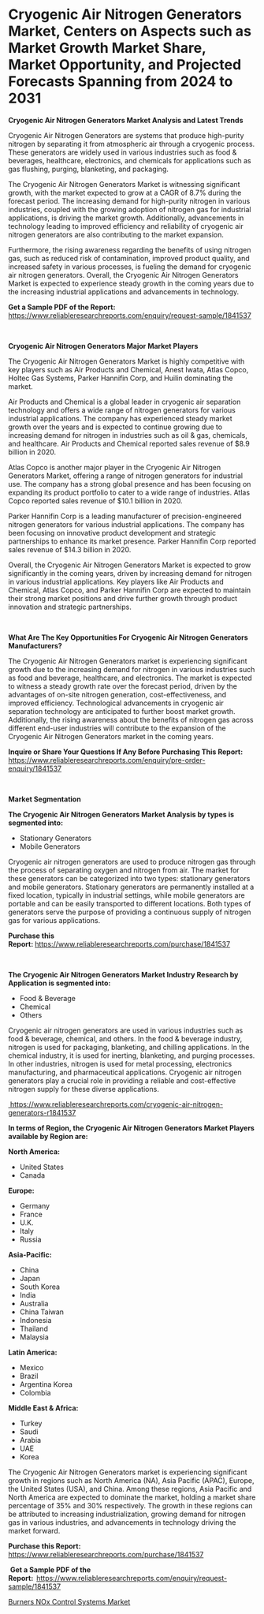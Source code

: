 <p><h1>Cryogenic Air Nitrogen Generators Market, Centers on Aspects such as Market Growth Market Share, Market Opportunity, and Projected Forecasts Spanning from 2024 to 2031</h1></p><p><strong>Cryogenic Air Nitrogen Generators Market Analysis and Latest Trends</strong></p>
<p><p>Cryogenic Air Nitrogen Generators are systems that produce high-purity nitrogen by separating it from atmospheric air through a cryogenic process. These generators are widely used in various industries such as food & beverages, healthcare, electronics, and chemicals for applications such as gas flushing, purging, blanketing, and packaging.</p><p>The Cryogenic Air Nitrogen Generators Market is witnessing significant growth, with the market expected to grow at a CAGR of 8.7% during the forecast period. The increasing demand for high-purity nitrogen in various industries, coupled with the growing adoption of nitrogen gas for industrial applications, is driving the market growth. Additionally, advancements in technology leading to improved efficiency and reliability of cryogenic air nitrogen generators are also contributing to the market expansion.</p><p>Furthermore, the rising awareness regarding the benefits of using nitrogen gas, such as reduced risk of contamination, improved product quality, and increased safety in various processes, is fueling the demand for cryogenic air nitrogen generators. Overall, the Cryogenic Air Nitrogen Generators Market is expected to experience steady growth in the coming years due to the increasing industrial applications and advancements in technology.</p></p>
<p><strong>Get a Sample PDF of the Report:&nbsp;</strong> <a href="https://www.reliableresearchreports.com/enquiry/request-sample/1841537">https://www.reliableresearchreports.com/enquiry/request-sample/1841537</a></p>
<p>&nbsp;</p>
<p><strong>Cryogenic Air Nitrogen Generators Major Market Players</strong></p>
<p><p>The Cryogenic Air Nitrogen Generators Market is highly competitive with key players such as Air Products and Chemical, Anest Iwata, Atlas Copco, Holtec Gas Systems, Parker Hannifin Corp, and Huilin dominating the market. </p><p>Air Products and Chemical is a global leader in cryogenic air separation technology and offers a wide range of nitrogen generators for various industrial applications. The company has experienced steady market growth over the years and is expected to continue growing due to increasing demand for nitrogen in industries such as oil & gas, chemicals, and healthcare. Air Products and Chemical reported sales revenue of $8.9 billion in 2020.</p><p>Atlas Copco is another major player in the Cryogenic Air Nitrogen Generators Market, offering a range of nitrogen generators for industrial use. The company has a strong global presence and has been focusing on expanding its product portfolio to cater to a wide range of industries. Atlas Copco reported sales revenue of $10.1 billion in 2020.</p><p>Parker Hannifin Corp is a leading manufacturer of precision-engineered nitrogen generators for various industrial applications. The company has been focusing on innovative product development and strategic partnerships to enhance its market presence. Parker Hannifin Corp reported sales revenue of $14.3 billion in 2020.</p><p>Overall, the Cryogenic Air Nitrogen Generators Market is expected to grow significantly in the coming years, driven by increasing demand for nitrogen in various industrial applications. Key players like Air Products and Chemical, Atlas Copco, and Parker Hannifin Corp are expected to maintain their strong market positions and drive further growth through product innovation and strategic partnerships.</p></p>
<p>&nbsp;</p>
<p><strong>What Are The Key Opportunities For Cryogenic Air Nitrogen Generators Manufacturers?</strong></p>
<p><p>The Cryogenic Air Nitrogen Generators market is experiencing significant growth due to the increasing demand for nitrogen in various industries such as food and beverage, healthcare, and electronics. The market is expected to witness a steady growth rate over the forecast period, driven by the advantages of on-site nitrogen generation, cost-effectiveness, and improved efficiency. Technological advancements in cryogenic air separation technology are anticipated to further boost market growth. Additionally, the rising awareness about the benefits of nitrogen gas across different end-user industries will contribute to the expansion of the Cryogenic Air Nitrogen Generators market in the coming years.</p></p>
<p><strong>Inquire or Share Your Questions If Any Before Purchasing This Report:</strong> <a href="https://www.reliableresearchreports.com/enquiry/pre-order-enquiry/1841537">https://www.reliableresearchreports.com/enquiry/pre-order-enquiry/1841537</a></p>
<p>&nbsp;</p>
<p><strong>Market Segmentation</strong></p>
<p><strong>The Cryogenic Air Nitrogen Generators Market Analysis by types is segmented into:</strong></p>
<p><ul><li>Stationary Generators</li><li>Mobile Generators</li></ul></p>
<p><p>Cryogenic air nitrogen generators are used to produce nitrogen gas through the process of separating oxygen and nitrogen from air. The market for these generators can be categorized into two types: stationary generators and mobile generators. Stationary generators are permanently installed at a fixed location, typically in industrial settings, while mobile generators are portable and can be easily transported to different locations. Both types of generators serve the purpose of providing a continuous supply of nitrogen gas for various applications.</p></p>
<p><strong>Purchase this Report:&nbsp;</strong><a href="https://www.reliableresearchreports.com/purchase/1841537">https://www.reliableresearchreports.com/purchase/1841537</a></p>
<p>&nbsp;</p>
<p><strong>The Cryogenic Air Nitrogen Generators Market Industry Research by Application is segmented into:</strong></p>
<p><ul><li>Food & Beverage</li><li>Chemical</li><li>Others</li></ul></p>
<p><p>Cryogenic air nitrogen generators are used in various industries such as food & beverage, chemical, and others. In the food & beverage industry, nitrogen is used for packaging, blanketing, and chilling applications. In the chemical industry, it is used for inerting, blanketing, and purging processes. In other industries, nitrogen is used for metal processing, electronics manufacturing, and pharmaceutical applications. Cryogenic air nitrogen generators play a crucial role in providing a reliable and cost-effective nitrogen supply for these diverse applications.</p></p>
<p><a href="https://www.reliableresearchreports.com/cryogenic-air-nitrogen-generators-r1841537">&nbsp;https://www.reliableresearchreports.com/cryogenic-air-nitrogen-generators-r1841537</a></p>
<p><strong>In terms of Region, the Cryogenic Air Nitrogen Generators Market Players available by Region are:</strong></p>
<p>
    <p> <strong> North America: </strong>
        <ul>
            <li>United States</li>
            <li>Canada</li>
        </ul>
        </p> 
    <p> <strong> Europe: </strong>
        <ul>
            <li>Germany</li>
            <li>France</li>
            <li>U.K.</li>
            <li>Italy</li>
            <li>Russia</li>
        </ul>
        </p> 
    <p> <strong> Asia-Pacific: </strong>
        <ul>
            <li>China</li>
            <li>Japan</li>
            <li>South Korea</li>
            <li>India</li>
            <li>Australia</li>
            <li>China Taiwan</li>
            <li>Indonesia</li>
            <li>Thailand</li>
            <li>Malaysia</li>
        </ul>
        </p> 
    <p> <strong> Latin America: </strong>
        <ul>
            <li>Mexico</li>
            <li>Brazil</li>
            <li>Argentina Korea</li>
            <li>Colombia</li>
        </ul>
        </p> 
    <p> <strong> Middle East & Africa: </strong>
        <ul>
            <li>Turkey</li>
            <li>Saudi</li>
            <li>Arabia</li>
            <li>UAE</li>
            <li>Korea</li>
        </ul>
    </p>
    </p>
<p><p>The Cryogenic Air Nitrogen Generators market is experiencing significant growth in regions such as North America (NA), Asia Pacific (APAC), Europe, the United States (USA), and China. Among these regions, Asia Pacific and North America are expected to dominate the market, holding a market share percentage of 35% and 30% respectively. The growth in these regions can be attributed to increasing industrialization, growing demand for nitrogen gas in various industries, and advancements in technology driving the market forward.</p></p>
<p><strong>Purchase this Report: </strong><a href="https://www.reliableresearchreports.com/purchase/1841537">https://www.reliableresearchreports.com/purchase/1841537</a></p>
<p>&nbsp;<strong>Get a Sample PDF of the Report:&nbsp;&nbsp;</strong><a href="https://www.reliableresearchreports.com/enquiry/request-sample/1841537">https://www.reliableresearchreports.com/enquiry/request-sample/1841537</a></p>
<p><strong></strong></p>
<p><p><a href="https://github.com/RoccoManning/Market-Research-Report-List-4/blob/main/burners-nox-control-systems-market.md">Burners NOx Control Systems Market</a></p></p>
